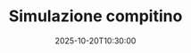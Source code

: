 ---
type: lecture
date: 2025-10-20T10:30:00
title: Simulazione compitino
thumbnail: /static_files/presentations/lec.jpg
links:
hide_from_announcments: true
---